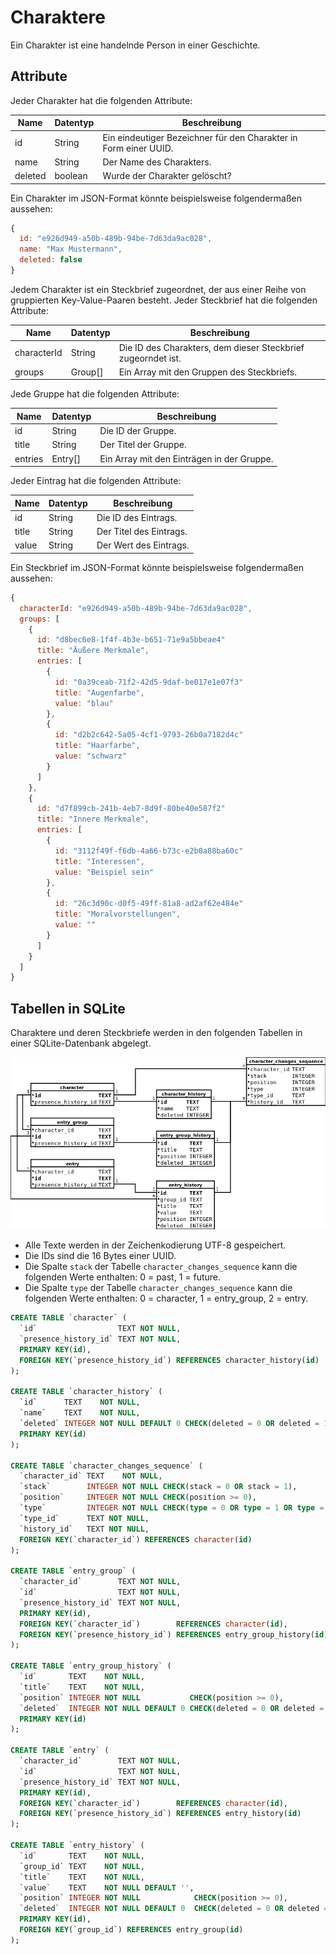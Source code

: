 # Charaktere

Ein Charakter ist eine handelnde Person in einer Geschichte.


## Attribute

Jeder Charakter hat die folgenden Attribute:

| Name      | Datentyp | Beschreibung                                                     |
|-----------|----------|------------------------------------------------------------------|
| id        | String   | Ein eindeutiger Bezeichner für den Charakter in Form einer UUID. |
| name      | String   | Der Name des Charakters.                                         |
| deleted   | boolean  | Wurde der Charakter gelöscht?                                    |

Ein Charakter im JSON-Format könnte beispielsweise folgendermaßen aussehen:

```javascript
{
  id: "e926d949-a50b-489b-94be-7d63da9ac028",
  name: "Max Mustermann",
  deleted: false
}
```

Jedem Charakter ist ein Steckbrief zugeordnet, der aus einer Reihe von
gruppierten Key-Value-Paaren besteht. Jeder Steckbrief hat die folgenden
Attribute:

| Name        | Datentyp | Beschreibung                                                     |
|-------------|----------|------------------------------------------------------------------|
| characterId | String   | Die ID des Charakters, dem dieser Steckbrief zugeorndet ist.     |
| groups      | Group[]  | Ein Array mit den Gruppen des Steckbriefs.                       |

Jede Gruppe hat die folgenden Attribute:

| Name        | Datentyp | Beschreibung                                                     |
|-------------|----------|------------------------------------------------------------------|
| id          | String   | Die ID der Gruppe.                                               |
| title       | String   | Der Titel der Gruppe.                                            |
| entries     | Entry[]  | Ein Array mit den Einträgen in der Gruppe.                       |

Jeder Eintrag hat die folgenden Attribute:

| Name        | Datentyp | Beschreibung                                                     |
|-------------|----------|------------------------------------------------------------------|
| id          | String   | Die ID des Eintrags.                                             |
| title       | String   | Der Titel des Eintrags.                                          |
| value       | String   | Der Wert des Eintrags.                                           |

Ein Steckbrief im JSON-Format könnte beispielsweise folgendermaßen aussehen:

```javascript
{
  characterId: "e926d949-a50b-489b-94be-7d63da9ac028",
  groups: [
    {
      id: "d8bec6e8-1f4f-4b3e-b651-71e9a5bbeae4"
      title: "Äußere Merkmale",
      entries: [
        {
          id: "0a39ceab-71f2-42d5-9daf-be017e1e07f3"
          title: "Augenfarbe",
          value: "blau"
        },
        {
          id: "d2b2c642-5a05-4cf1-9793-26b0a7182d4c"
          title: "Haarfarbe",
          value: "schwarz"
        }
      ]
    },
    {
      id: "d7f899cb-241b-4eb7-8d9f-80be40e587f2"
      title: "Innere Merkmale",
      entries: [
        {
          id: "3112f49f-f6db-4a66-b73c-e2b0a88ba60c"
          title: "Interessen",
          value: "Beispiel sein"
        },
        {
          id: "26c3d90c-d0f5-49ff-81a8-ad2af62e484e"
          title: "Moralvorstellungen",
          value: ""
        }
      ]
    }
  ]
}
```


## Tabellen in SQLite

Charaktere und deren Steckbriefe werden in den folgenden Tabellen in einer
SQLite-Datenbank abgelegt.

![](tables.png)

- Alle Texte werden in der Zeichenkodierung UTF-8 gespeichert.
- Die IDs sind die 16 Bytes einer UUID.
- Die Spalte `stack` der Tabelle `character_changes_sequence` kann die folgenden
  Werte enthalten: 0 = past, 1 = future.
- Die Spalte `type` der Tabelle `character_changes_sequence` kann die folgenden
  Werte enthalten: 0 = character, 1 = entry_group, 2 = entry.

```sql
CREATE TABLE `character` (
  `id`                  TEXT NOT NULL,
  `presence_history_id` TEXT NOT NULL,
  PRIMARY KEY(id),
  FOREIGN KEY(`presence_history_id`) REFERENCES character_history(id)
);

CREATE TABLE `character_history` (
  `id`      TEXT    NOT NULL,
  `name`    TEXT    NOT NULL,
  `deleted` INTEGER NOT NULL DEFAULT 0 CHECK(deleted = 0 OR deleted = 1),
  PRIMARY KEY(id)
);

CREATE TABLE `character_changes_sequence` (
  `character_id` TEXT    NOT NULL,
  `stack`        INTEGER NOT NULL CHECK(stack = 0 OR stack = 1),
  `position`     INTEGER NOT NULL CHECK(position >= 0),
  `type`         INTEGER NOT NULL CHECK(type = 0 OR type = 1 OR type = 2),
  `type_id`      TEXT NOT NULL,
  `history_id`   TEXT NOT NULL,
  FOREIGN KEY(`character_id`) REFERENCES character(id)
);

CREATE TABLE `entry_group` (
  `character_id`        TEXT NOT NULL,
  `id`                  TEXT NOT NULL,
  `presence_history_id` TEXT NOT NULL,
  PRIMARY KEY(id),
  FOREIGN KEY(`character_id`)        REFERENCES character(id),
  FOREIGN KEY(`presence_history_id`) REFERENCES entry_group_history(id)
);

CREATE TABLE `entry_group_history` (
  `id`       TEXT    NOT NULL,
  `title`    TEXT    NOT NULL,
  `position` INTEGER NOT NULL           CHECK(position >= 0),
  `deleted`  INTEGER NOT NULL DEFAULT 0 CHECK(deleted = 0 OR deleted = 1),
  PRIMARY KEY(id)
);

CREATE TABLE `entry` (
  `character_id`        TEXT NOT NULL,
  `id`                  TEXT NOT NULL,
  `presence_history_id` TEXT NOT NULL,
  PRIMARY KEY(id),
  FOREIGN KEY(`character_id`)        REFERENCES character(id),
  FOREIGN KEY(`presence_history_id`) REFERENCES entry_history(id)
);

CREATE TABLE `entry_history` (
  `id`       TEXT    NOT NULL,
  `group_id` TEXT    NOT NULL,
  `title`    TEXT    NOT NULL,
  `value`    TEXT    NOT NULL DEFAULT '',
  `position` INTEGER NOT NULL            CHECK(position >= 0),
  `deleted`  INTEGER NOT NULL DEFAULT 0  CHECK(deleted = 0 OR deleted = 1),
  PRIMARY KEY(id),
  FOREIGN KEY(`group_id`) REFERENCES entry_group(id)
);
```
